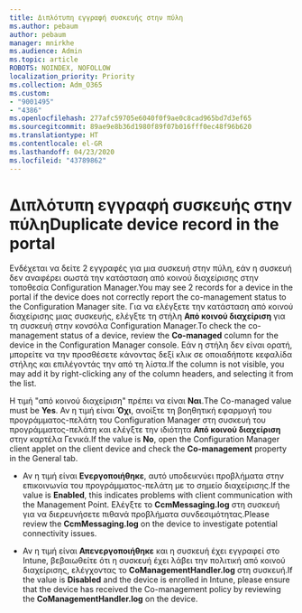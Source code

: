 ```yaml
---
title: Διπλότυπη εγγραφή συσκευής στην πύλη
ms.author: pebaum
author: pebaum
manager: mnirkhe
ms.audience: Admin
ms.topic: article
ROBOTS: NOINDEX, NOFOLLOW
localization_priority: Priority
ms.collection: Adm_O365
ms.custom:
- "9001495"
- "4386"
ms.openlocfilehash: 277afc59705e6040f0f9ae0c8cad965bd7d3ef65
ms.sourcegitcommit: 89ae9e8b36d1980f89f07b016fff0ec48f96b620
ms.translationtype: HT
ms.contentlocale: el-GR
ms.lasthandoff: 04/23/2020
ms.locfileid: "43789862"
---
```

# <a name="duplicate-device-record-in-the-portal"></a><span data-ttu-id="3924b-102">Διπλότυπη εγγραφή συσκευής στην πύλη</span><span class="sxs-lookup"><span data-stu-id="3924b-102">Duplicate device record in the portal</span></span>

<span data-ttu-id="3924b-103">Ενδέχεται να δείτε 2 εγγραφές για μια συσκευή στην πύλη, εάν η συσκευή δεν αναφέρει σωστά την κατάσταση από κοινού διαχείρισης στην τοποθεσία Configuration Manager.</span><span class="sxs-lookup"><span data-stu-id="3924b-103">You may see 2 records for a device in the portal if the device does not correctly report the co-management status to the Configuration Manager site.</span></span> <span data-ttu-id="3924b-104">Για να ελέγξετε την κατάσταση από κοινού διαχείρισης μιας συσκευής, ελέγξτε τη στήλη **Από κοινού διαχείριση** για τη συσκευή στην κονσόλα Configuration Manager.</span><span class="sxs-lookup"><span data-stu-id="3924b-104">To check the co-management status of a device, review the **Co-managed** column for the device in the Configuration Manager console.</span></span> <span data-ttu-id="3924b-105">Εάν η στήλη δεν είναι ορατή, μπορείτε να την προσθέσετε κάνοντας δεξί κλικ σε οποιαδήποτε κεφαλίδα στήλης και επιλέγοντάς την από τη λίστα.</span><span class="sxs-lookup"><span data-stu-id="3924b-105">If the column is not visible, you may add it by right-clicking any of the column headers, and selecting it from the list.</span></span>

<span data-ttu-id="3924b-106">Η τιμή "από κοινού διαχείριση" πρέπει να είναι **Ναι**.</span><span class="sxs-lookup"><span data-stu-id="3924b-106">The Co-managed value must be **Yes**.</span></span> <span data-ttu-id="3924b-107">Αν η τιμή είναι **Όχι**, ανοίξτε τη βοηθητική εφαρμογή του προγράμματος-πελάτη του Configuration Manager στη συσκευή του προγράμματος-πελάτη και ελέγξτε την ιδιότητα **Από κοινού διαχείριση** στην καρτέλα Γενικά.</span><span class="sxs-lookup"><span data-stu-id="3924b-107">If the value is **No**, open the Configuration Manager client applet on the client device and check the **Co-management** property in the General tab.</span></span>

- <span data-ttu-id="3924b-108">Αν η τιμή είναι **Ενεργοποιήθηκε**, αυτό υποδεικνύει προβλήματα στην επικοινωνία του προγράμματος-πελάτη με το σημείο διαχείρισης.</span><span class="sxs-lookup"><span data-stu-id="3924b-108">If the value is **Enabled**, this indicates problems with client communication with the Management Point.</span></span> <span data-ttu-id="3924b-109">Ελέγξτε το **CcmMessaging.log** στη συσκευή για να διερευνήσετε πιθανά προβλήματα συνδεσιμότητας.</span><span class="sxs-lookup"><span data-stu-id="3924b-109">Please review the **CcmMessaging.log** on the device to investigate potential connectivity issues.</span></span>

- <span data-ttu-id="3924b-110">Αν η τιμή είναι **Απενεργοποιήθηκε** και η συσκευή έχει εγγραφεί στο Intune, βεβαιωθείτε ότι η συσκευή έχει λάβει την πολιτική από κοινού διαχείρισης, ελέγχοντας το **CoManagementHandler.log** στη συσκευή.</span><span class="sxs-lookup"><span data-stu-id="3924b-110">If the value is **Disabled** and the device is enrolled in Intune, please ensure that the device has received the Co-management policy by reviewing the **CoManagementHandler.log** on the device.</span></span>
